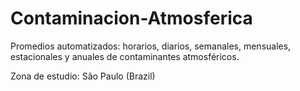 # Contaminacion-Atmosferica
Promedios automatizados: horarios, diarios, semanales, mensuales, estacionales y anuales de contaminantes atmosféricos.

Zona de estudio: São Paulo (Brazil)

